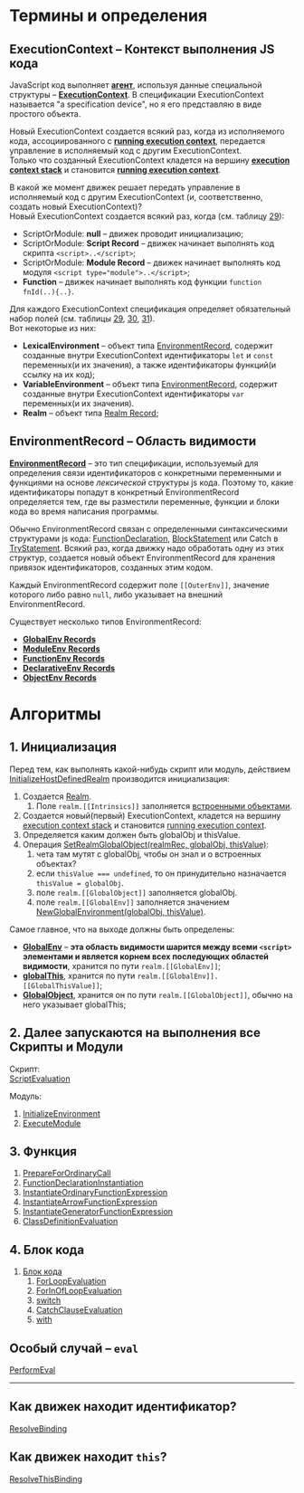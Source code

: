 # Термины и определения

## ExecutionContext – Контекст выполнения JS кода

JavaScript код выполняет [**агент**](https://tinyurl.com/2p8ptahb), используя данные специальной структуры – [**ExecutionContext**](https://tinyurl.com/se74cyxu). В спецификации ExecutionContext называется "a specification device", но я его представляю в виде простого объекта.

Новый ExecutionContext создается всякий раз, когда из исполняемого кода, ассоциированного с [**running execution context**](https://tinyurl.com/4fb79dy8), передается управление в исполняемый код с другим ExecutionContext.  
Только что созданный ExecutionContext кладется на вершину [**execution context stack**](https://tinyurl.com/2p8hxsdn) и становится [**running execution context**](https://tinyurl.com/4fb79dy8).

В какой же момент движек решает передать управление в исполняемый код с другим ExecutionContext (и, соответственно, создать новый ExecutionContext)?  
Новый ExecutionContext создается всякий раз, когда (см. таблицу [29](https://tinyurl.com/2p96vb7a)):

- ScriptOrModule: **null** – движек проводит инициализацию;
- ScriptOrModule: **Script Record** – движек начинает выполнять код скрипта `<script>..</script>`;
- ScriptOrModule: **Module Record** – движек начинает выполнять код модуля `<script type="module">..</script>`;
- **Function** – движек начинает выполнять код функции `function fnId(..){..}`.

Для каждого ExecutionContext спецификация определяет обязательный набор полей (см. таблицы [29](https://tinyurl.com/2p96vb7a), [30](https://tinyurl.com/594urp28), [31](https://tinyurl.com/2p8tbzbk)).  
Вот некоторые из них:

- **LexicalEnvironment** – объект типа [EnvironmentRecord](https://tinyurl.com/ycncua2r), содержит созданные внутри ExecutionContext идентификаторы `let` и `const` переменных(и их значения), а также идентификаторы функций(и ссылку на их код);
- **VariableEnvironment** – объект типа [EnvironmentRecord](https://tinyurl.com/ycncua2r), содержит созданные внутри ExecutionContext идентификаторы `var` переменных(и их значения).
- **Realm** – объект типа [Realm Record](https://tinyurl.com/2p9ynr9p);

## EnvironmentRecord – Область видимости

**[EnvironmentRecord](https://tinyurl.com/ycncua2r)** – это тип спецификации, используемый для определения связи идентификаторов с конкретными переменными и функциями на основе _лексической_ структуры js кода. Поэтому то, какие идентификаторы попадут в конкретный EnvironmentRecord определяется тем, где вы разместили переменные, функции и блоки кода во время написания программы.

Обычно EnvironmentRecord связан с определенными синтаксическими структурами js кода: [FunctionDeclaration](https://tinyurl.com/y7kvzjem), [BlockStatement](https://tinyurl.com/2cz4c58s) или Catch в [TryStatement](https://tinyurl.com/5x8ncsvk). Всякий раз, когда движку надо обработать одну из этих структур, создается новый объект EnvironmentRecord для хранения привязок идентификаторов, созданных этим кодом.

Каждый EnvironmentRecord содержит поле `[[OuterEnv]]`, значение которого либо равно `null`, либо указывает на внешний EnvironmentRecord.

Существует несколько типов EnvironmentRecord:

- [**GlobalEnv Records**](https://tinyurl.com/2p8cmejn)
- [**ModuleEnv Records**](https://tinyurl.com/2p9banf3)
- [**FunctionEnv Records**](https://tinyurl.com/yckt9zuj)
- [**DeclarativeEnv Records**](https://tinyurl.com/5fduhfzd)
- [**ObjectEnv Records**](https://tinyurl.com/2p964csh)

# Алгоритмы

## 1. Инициализация

Перед тем, как выполнять какой-нибудь скрипт или модуль, действием [InitializeHostDefinedRealm](https://tinyurl.com/bddv3smu) производится инициализация:

1. Создается [Realm](https://tinyurl.com/ycytpr73).
    1. Поле `realm.[[Intrinsics]]` заполняется [встроенными объектами](https://tinyurl.com/3z34we6x).
2. Создается новый(первый) ExecutionContext, кладется на вершину [execution context stack](https://tinyurl.com/2p8hxsdn) и становится [running execution context](https://tinyurl.com/4fb79dy8).
3. Определяется каким должен быть globalObj и thisValue.
4. Операция [SetRealmGlobalObject(realmRec, globalObj, thisValue)](https://tinyurl.com/2kjrjwhz):
    1. чета там мутят с globalObj, чтобы он знал и о встроенных объектах?
    2. если `thisValue === undefined`, то он принудительно назначается `thisValue = globalObj`.
    3. поле `realm.[[GlobalObject]]` заполняется globalObj.
    3. поле `realm.[[GlobalEnv]]` заполняется значением [NewGlobalEnvironment(globalObj, thisValue)](https://tinyurl.com/2p8jr9dp).

Самое главное, что на выходе должны быть определены:

- [**GlobalEnv**](https://tinyurl.com/2p8cmejn) – **эта область видимости шарится между всеми `<script>` элементами и является корнем всех последующих областей видимости**, хранится по пути `realm.[[GlobalEnv]]`;
- [**globalThis**](https://tinyurl.com/2fsuj7hj), хранится по пути `realm.[[GlobalEnv]].[[GlobalThisValue]]`;
- [**GlobalObject**](https://tinyurl.com/jc992yvr), хранится он по пути `realm.[[GlobalObject]]`, обычно на него указывает globalThis;

## 2. Далее запускаются на выполнения все Скрипты и Модули

Скрипт:  
[ScriptEvaluation](https://tinyurl.com/3mkhsjt8)

Модуль:

1. [InitializeEnvironment](https://tinyurl.com/mr2rnb3y)
2. [ExecuteModule](https://tinyurl.com/ctsespxy)

## 3. Функция

1. [PrepareForOrdinaryCall](https://tinyurl.com/442udm6b)
2. [FunctionDeclarationInstantiation](https://tinyurl.com/2p98cp79)
3. [InstantiateOrdinaryFunctionExpression](https://tinyurl.com/35ahwb7u)
4. [InstantiateArrowFunctionExpression](https://tinyurl.com/5n7884p2)
5. [InstantiateGeneratorFunctionExpression](https://tinyurl.com/mr3tw5wn)
6. [ClassDefinitionEvaluation](https://tinyurl.com/bd2cjyx7)

## 4. Блок кода

1. [Блок кода](https://tinyurl.com/mw4acsde)
    1. [ForLoopEvaluation](https://tinyurl.com/2p8j6en9)
    2. [ForInOfLoopEvaluation](https://tinyurl.com/2z2ry52j)
    3. [switch](https://tinyurl.com/yckk5zs3)
    4. [CatchClauseEvaluation](https://tinyurl.com/3baphpzn)
    5. [with](https://tinyurl.com/kc3s4ayh)

## Особый случай – `eval`

[PerformEval](https://tinyurl.com/36ccnz5c)

----

## Как движек находит идентификатор?

[ResolveBinding](https://tinyurl.com/2p9bx6h8)

## Как движек находит `this`?

[ResolveThisBinding](https://tinyurl.com/4saxf737)
